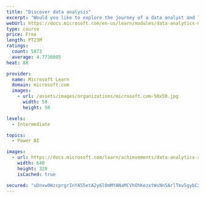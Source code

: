```yaml
---
title: "Discover data analysis"
excerpt: "Would you like to explore the journey of a data analyst and learn how a data analyst tells a story with data? In this module, you will explore the different roles in data and learn the different tasks of a data analyst."
webUrl: https://docs.microsoft.com/en-us/learn/modules/data-analytics-microsoft/
type: course
price: Free
length: PT23M
ratings:
  count: 5873
  average: 4.7738805
heat: 88

provider:
  name: Microsoft Learn
  domain: microsoft.com
  images:
    - url: /assets/images/organizations/microsoft.com-50x50.jpg
      width: 50
      height: 50

levels:
  - Intermediate

topics:
  - Power BI

images:
  - url: https://docs.microsoft.com/learn/achievements/data-analytics-and-microsoft-social.png
    width: 640
    height: 320
    isCached: true

secured: "uDnxw0WzcprgrInYA55etA2y6l0mMYANaMCVhOhKezxtWsNn5ArlTmv5gybCze1cwF/2XVIcxZcj3Zj4ZseyjjNYPVQalBpiacov7J2vFoiyjHh4zNHOEO3nhKy/h2KTxrgh9XtFphF7pw0ufojDhCX+HpKHpszKFhqW7h/luXjE8xXK7UW0ZDdtOmnhXYLUOScBPnzDD4uCLAsU028IMW0adB8RTrJrqZ4enGOqqkV3EoVaPfRPpIeiV5BYmOrF302eyDRx7FQ32AZgEbkG9WRLYW4/IqsVBOOEV2DudHlstFh6AR9mr/XbLur9JoSlgGBD7XQdFMio262w7dOY/bkew2JBk3iP7Ruhjdskw5We5JADoLAqMokACWn894Re4yKhj4cu6mndN4EvoGoOPf8KelW8YeUyov0D5Xs0yAo=;RN8YgOehmqM2oAwyYTWEig=="
---
```


